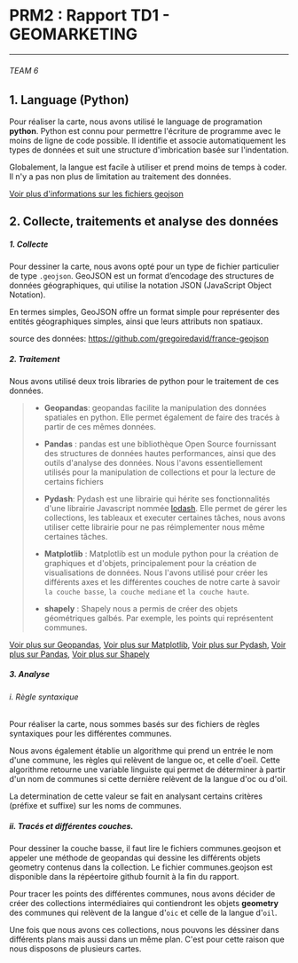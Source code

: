 # PRM2 : Rapport TD1 - GEOMARKETING
___

###### TEAM 6


## 1. Language (Python)

Pour réaliser la carte, nous avons utilisé le language de programation **python**. Python est connu pour permettre l'écriture de programme avec le moins de ligne de code possible. Il identifie et associe automatiquement les types de données et suit une structure d'imbrication basée sur l'indentation. 

Globalement, la langue est facile à utiliser et prend moins de temps à coder. Il n'y a pas non plus de limitation au traitement des données.

[Voir plus d'informations sur les fichiers geojson](https://medium.com/@sumit.arora/what-is-geojson-geojson-basics-visualize-geojson-open-geojson-using-qgis-open-geojson-3432039e336d)

## 2. Collecte, traitements et analyse des données

##### 1. Collecte
Pour dessiner la carte, nous avons opté pour un type de fichier particulier de type `.geojson`. GeoJSON est un format d’encodage des structures de données géographiques, qui utilise la notation JSON (JavaScript Object Notation). 

En termes simples, GeoJSON offre un format simple pour représenter des entités géographiques simples, ainsi que leurs attributs non spatiaux. 

source des données: https://github.com/gregoiredavid/france-geojson

##### 2. Traitement

Nous avons utilisé deux trois libraries de python pour le traitement de ces données. 

> * **Geopandas**: geopandas facilite la manipulation des données spatiales en python. Elle permet également de faire des tracés à partir de ces mêmes données. 
> 
> * **Pandas** : pandas est une bibliothèque Open Source fournissant des structures de données hautes performances, ainsi que des outils d'analyse des données. Nous l'avons essentiellement utilisés pour la manipulation de collections et pour la lecture de certains fichiers
> 
> * **Pydash**: Pydash est une librairie qui hérite ses fonctionnalités d'une librairie Javascript nommée [lodash](https://lodash.com/). Elle permet de gérer les collections, les tableaux et executer certaines tâches, nous avons utiliser cette librairie pour ne pas réimplementer nous même certaines tâches.
> 
> * **Matplotlib** : Matplotlib est un module python pour la création de graphiques et d'objets, principalement pour la création de visualisations de données. Nous l'avons utilisé pour créer les différents axes et les différentes couches de notre carte à savoir `la couche basse`, `la couche mediane` et `la couche haute`.
> 
> * **shapely** : Shapely nous a permis de créer des objets géométriques galbés. Par exemple, les points qui représentent communes. 


[Voir plus sur Geopandas](http://geopandas.org/), 
[Voir plus sur Matplotlib](https://matplotlib.org/),
[Voir plus sur Pydash](https://pydash.readthedocs.io/en/latest/),
[Voir plus sur Pandas](https://pandas.pydata.org/),
[Voir plus sur Shapely](https://pypi.org/project/Shapely/)

##### 3. Analyse

###### i. Règle syntaxique
Pour réaliser la carte, nous sommes basés sur des fichiers de règles syntaxiques pour les différentes communes. 

Nous avons également établie un algorithme qui prend un entrée le nom d'une commune, les règles qui relèvent de langue oc, et celle d'oeil. Cette algorithme retourne une variable linguiste qui permet de déterminer à partir d'un nom de communes si cette dernière relèvent de la langue d'oc ou d'oil.

La determination de cette valeur se fait en analysant certains critères (préfixe et suffixe) sur les noms de communes. 



##### ii. Tracés et différentes couches.

Pour dessiner la couche basse, il faut lire le fichiers communes.geojson et appeler une méthode de geopandas qui dessine les différents objets geometry contenus dans la collection. Le fichier communes.geojson est disponible dans la répéertoire github fournit à la fin du rapport. 

Pour tracer les points des différentes communes, nous avons décider de créer des collections intermédiaires qui contiendront les objets **geometry** des communes qui relèvent de la langue d'`oic` et celle de la langue d'`oil`. 

Une fois que nous avons ces collections, nous pouvons les déssiner dans différents plans mais aussi dans un même plan. C'est pour cette raison que nous disposons de plusieurs cartes.

